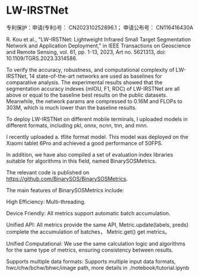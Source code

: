 # LW-IRSTNet

专利保护：申请(专利)号：	CN202310252896.1； 申请公布号：	CN116416430A

R. Kou et al., "LW-IRSTNet: Lightweight Infrared Small Target Segmentation Network and Application Deployment," in IEEE Transactions on Geoscience and Remote Sensing, vol. 61, pp. 1-13, 2023, Art no. 5621313, doi: 10.1109/TGRS.2023.3314586. 

To verify the accuracy, robustness, and computational complexity of LW-IRSTNet, 14 state-of-the-art networks are used as baselines for comparative analysis. The experimental results showed that the segmentation accuracy indexes (mIOU, F1, ROC) of LW-IRSTNet are all above or equal to the baseline best results on the public datasets. Meanwhile, the network params are compressed to 0.16M and FLOPs to 303M, which is much lower than the baseline results.

To deploy LW-IRSTNet on different mobile terminals, I uploaded models in different formats, including pkl, onnx, ncnn, tnn, and mnn.

I recently uploaded a. tflite format model. This model was deployed on the Xiaomi tablet 6Pro and achieved a good performance of 50FPS.

In addition, we have also compiled a set of evaluation index libraries suitable for algorithms in this field, named BinarySOSMetrics.

The relevant code is published on https://github.com/BinarySOS/BinarySOSMetrics.

The main features of BinarySOSMetrics include:

High Efficiency: Multi-threading.

Device Friendly: All metrics support automatic batch accumulation.

Unified API: All metrics provide the same API, Metric.update(labels, preds) complete the accumulation of batches， Metric.get() get metrics。

Unified Computational: We use the same calculation logic and algorithms for the same type of metrics, ensuring consistency between results.

Supports multiple data formats: Supports multiple input data formats, hwc/chw/bchw/bhwc/image path, more details in ./notebook/tutorial.ipynb


